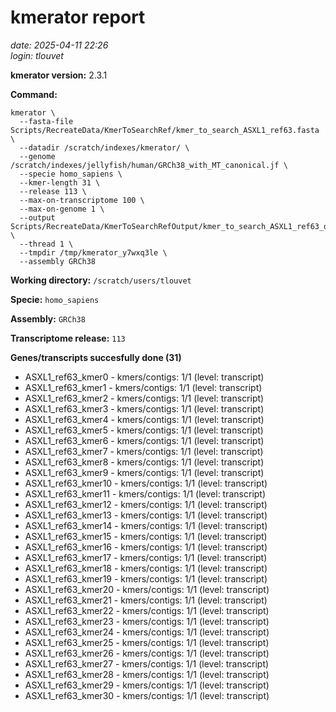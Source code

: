 # kmerator report
*date: 2025-04-11 22:26*  
*login: tlouvet*

**kmerator version:** 2.3.1

**Command:**

```
kmerator \
  --fasta-file Scripts/RecreateData/KmerToSearchRef/kmer_to_search_ASXL1_ref63.fasta \
  --datadir /scratch/indexes/kmerator/ \
  --genome /scratch/indexes/jellyfish/human/GRCh38_with_MT_canonical.jf \
  --specie homo_sapiens \
  --kmer-length 31 \
  --release 113 \
  --max-on-transcriptome 100 \
  --max-on-genome 1 \
  --output Scripts/RecreateData/KmerToSearchRefOutput/kmer_to_search_ASXL1_ref63_output \
  --thread 1 \
  --tmpdir /tmp/kmerator_y7wxq3le \
  --assembly GRCh38
```

**Working directory:** `/scratch/users/tlouvet`

**Specie:** `homo_sapiens`

**Assembly:** `GRCh38`

**Transcriptome release:** `113`

**Genes/transcripts succesfully done (31)**

- ASXL1_ref63_kmer0 - kmers/contigs: 1/1 (level: transcript)
- ASXL1_ref63_kmer1 - kmers/contigs: 1/1 (level: transcript)
- ASXL1_ref63_kmer2 - kmers/contigs: 1/1 (level: transcript)
- ASXL1_ref63_kmer3 - kmers/contigs: 1/1 (level: transcript)
- ASXL1_ref63_kmer4 - kmers/contigs: 1/1 (level: transcript)
- ASXL1_ref63_kmer5 - kmers/contigs: 1/1 (level: transcript)
- ASXL1_ref63_kmer6 - kmers/contigs: 1/1 (level: transcript)
- ASXL1_ref63_kmer7 - kmers/contigs: 1/1 (level: transcript)
- ASXL1_ref63_kmer8 - kmers/contigs: 1/1 (level: transcript)
- ASXL1_ref63_kmer9 - kmers/contigs: 1/1 (level: transcript)
- ASXL1_ref63_kmer10 - kmers/contigs: 1/1 (level: transcript)
- ASXL1_ref63_kmer11 - kmers/contigs: 1/1 (level: transcript)
- ASXL1_ref63_kmer12 - kmers/contigs: 1/1 (level: transcript)
- ASXL1_ref63_kmer13 - kmers/contigs: 1/1 (level: transcript)
- ASXL1_ref63_kmer14 - kmers/contigs: 1/1 (level: transcript)
- ASXL1_ref63_kmer15 - kmers/contigs: 1/1 (level: transcript)
- ASXL1_ref63_kmer16 - kmers/contigs: 1/1 (level: transcript)
- ASXL1_ref63_kmer17 - kmers/contigs: 1/1 (level: transcript)
- ASXL1_ref63_kmer18 - kmers/contigs: 1/1 (level: transcript)
- ASXL1_ref63_kmer19 - kmers/contigs: 1/1 (level: transcript)
- ASXL1_ref63_kmer20 - kmers/contigs: 1/1 (level: transcript)
- ASXL1_ref63_kmer21 - kmers/contigs: 1/1 (level: transcript)
- ASXL1_ref63_kmer22 - kmers/contigs: 1/1 (level: transcript)
- ASXL1_ref63_kmer23 - kmers/contigs: 1/1 (level: transcript)
- ASXL1_ref63_kmer24 - kmers/contigs: 1/1 (level: transcript)
- ASXL1_ref63_kmer25 - kmers/contigs: 1/1 (level: transcript)
- ASXL1_ref63_kmer26 - kmers/contigs: 1/1 (level: transcript)
- ASXL1_ref63_kmer27 - kmers/contigs: 1/1 (level: transcript)
- ASXL1_ref63_kmer28 - kmers/contigs: 1/1 (level: transcript)
- ASXL1_ref63_kmer29 - kmers/contigs: 1/1 (level: transcript)
- ASXL1_ref63_kmer30 - kmers/contigs: 1/1 (level: transcript)
